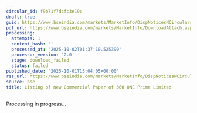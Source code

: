 ```yaml
---
circular_id: f9b71f7dcfc3e19c
draft: true
guid: https://www.bseindia.com/markets/MarketInfo/DispNoticesNCirculars.aspx?Noticeid={BF450B5B-8157-4903-8526-042FA3588EEE}&noticeno=20251001-63&dt=10/01/2025&icount=63&totcount=83&flag=0
pdf_url: https://www.bseindia.com/markets/MarketInfo/DownloadAttach.aspx?id=20251001-63&attachedId=
processing:
  attempts: 1
  content_hash: ''
  processed_at: '2025-10-02T01:37:10.525390'
  processor_version: '2.0'
  stage: download_failed
  status: failed
published_date: '2025-10-01T13:04:05+00:00'
rss_url: https://www.bseindia.com/markets/MarketInfo/DispNoticesNCirculars.aspx?Noticeid={BF450B5B-8157-4903-8526-042FA3588EEE}&noticeno=20251001-63&dt=10/01/2025&icount=63&totcount=83&flag=0
source: bse
title: Listing of new Commercial Paper of 360 ONE Prime Limited
---
```


Processing in progress...